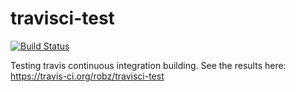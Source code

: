 travisci-test
=============

[![Build Status](https://travis-ci.org/robz/travisci-test.png?branch=master)](https://travis-ci.org/robz/travisci-test)

Testing travis continuous integration building. See the results here: https://travis-ci.org/robz/travisci-test
